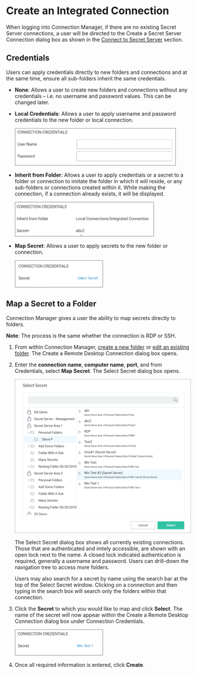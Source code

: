 [title]: # (Integrated Connection)
[tags]: # (connection, integrated)
[priority]: # (506)

# Create an Integrated Connection

When logging into Connection Manager, if there are no existing Secret Server connections, a user will be directed to the Create a Secret Server Connection dialog box as shown in the [Connect to Secret Server](#connect-to-secret-server) section.

## Credentials

Users can apply credentials directly to new folders and connections and at the same time, ensure all sub-folders inherit the same credentials.

- **None**: Allows a user to create new folders and connections without any credentials – i.e. no username and password values. This can be changed later.

- **Local Credentials**: Allows a user to apply username and password credentials to the new folder or local connection.

   ![](images/integrated-1.png)

- **Inherit from Folder**: Allows a user to apply credentials or a secret to a folder or connection to imitate the folder in which it will reside, or any sub-folders or connections created within it. While making the connection, if a connection already exists, it will be displayed.

   ![](images/integrated-2.png)

- **Map Secret**: Allows a user to apply secrets to the new folder or connection.

   ![](images/integrated-3.png)

## Map a Secret to a Folder

Connection Manager gives a user the ability to map secrets directly to folders.

**Note**: The process is the same whether the connection is RDP or SSH.

1. From within Connection Manager, [create a new folder](#create-a-new-folder) or [edit an existing folder](#edit-a-folder). The Create a Remote Desktop Connection dialog box opens.

2. Enter the **connection name**, **computer name**, **port**, and from Credentials, select **Map Secret**. The Select Secret dialog box opens.

   ![](images/integrated-4.png)

   The Select Secret dialog box shows all currently existing connections. Those that are authenticated and imtely accessible, are shown with an open lock next to the name. A closed lock indicated authentication is required, generally a username and password. Users can drill-down the navigation tree to access more folders.

   Users may also search for a secret by name using the search bar at the top of the Select Secret window. Clicking on a connection and then typing in the search box will search only the folders within that connection.

3. Click the **Secret** to which you would like to map and click **Select**. The name of the secret will now appear within the Create a Remote Desktop Connection dialog box under Connection Credentials.

   ![](images/integrated-5.png)

4. Once all required information is entered, click **Create**.